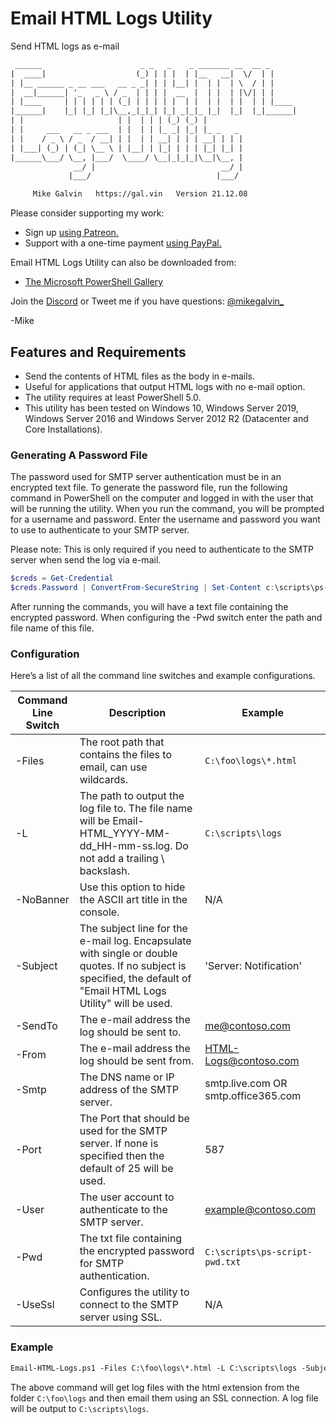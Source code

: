 # Email HTML Logs Utility

Send HTML logs as e-mail

``` txt
 ______                      _ _   _    _ _______ __  __ _
|  ____|                    (_) | | |  | |__   __|  \/  | |
| |__ ______ _ __ ___   __ _ _| | | |__| |  | |  | \  / | |
|  __|______| '_   _ \ / _  | | | |  __  |  | |  | |\/| | |
| |____     | | | | | | (_| | | | | |  | |  | |  | |  | | |____
|______|    |_| |_| |_|\__,_|_|_| |_| _|_|_ |_|  |_|  |_|______|
| |                     | |  | | | (_) (_) |
| |     ___   __ _ ___  | |  | | |_ _| |_| |_ _   _
| |    / _ \ / _  / __| | |  | | __| | | | __| | | |
| |___| (_) | (_| \__ \ | |__| | |_| | | | |_| |_| |
|______\___/ \__, |___/  \____/ \__|_|_|_|\__|\__, |
              __/ |                            __/ |
             |___/                            |___/

     Mike Galvin   https://gal.vin   Version 21.12.08
```

Please consider supporting my work:

* Sign up [using Patreon.](https://www.patreon.com/mikegalvin)
* Support with a one-time payment [using PayPal.](https://www.paypal.me/digressive)

Email HTML Logs Utility can also be downloaded from:

* [The Microsoft PowerShell Gallery](https://www.powershellgallery.com/packages/Email-HTML-Logs)

Join the [Discord](http://discord.gg/5ZsnJ5k) or Tweet me if you have questions: [@mikegalvin_](https://twitter.com/mikegalvin_)

-Mike

## Features and Requirements

* Send the contents of HTML files as the body in e-mails.
* Useful for applications that output HTML logs with no e-mail option.
* The utility requires at least PowerShell 5.0.
* This utility has been tested on Windows 10, Windows Server 2019, Windows Server 2016 and Windows Server 2012 R2 (Datacenter and Core Installations).

### Generating A Password File

The password used for SMTP server authentication must be in an encrypted text file. To generate the password file, run the following command in PowerShell on the computer and logged in with the user that will be running the utility. When you run the command, you will be prompted for a username and password. Enter the username and password you want to use to authenticate to your SMTP server.

Please note: This is only required if you need to authenticate to the SMTP server when send the log via e-mail.

``` powershell
$creds = Get-Credential
$creds.Password | ConvertFrom-SecureString | Set-Content c:\scripts\ps-script-pwd.txt
```

After running the commands, you will have a text file containing the encrypted password. When configuring the -Pwd switch enter the path and file name of this file.

### Configuration

Here’s a list of all the command line switches and example configurations.

| Command Line Switch | Description | Example |
| ------------------- | ----------- | ------- |
| -Files | The root path that contains the files to email, can use wildcards. | ```C:\foo\logs\*.html``` |
| -L | The path to output the log file to. The file name will be Email-HTML_YYYY-MM-dd_HH-mm-ss.log. Do not add a trailing \ backslash. | ```C:\scripts\logs``` |
| -NoBanner | Use this option to hide the ASCII art title in the console. | N/A |
| -Subject | The subject line for the e-mail log. Encapsulate with single or double quotes. If no subject is specified, the default of "Email HTML Logs Utility" will be used. | 'Server: Notification' |
| -SendTo | The e-mail address the log should be sent to. | me@contoso.com |
| -From | The e-mail address the log should be sent from. | HTML-Logs@contoso.com |
| -Smtp | The DNS name or IP address of the SMTP server. | smtp.live.com OR smtp.office365.com |
| -Port | The Port that should be used for the SMTP server. If none is specified then the default of 25 will be used. | 587 |
| -User | The user account to authenticate to the SMTP server. | example@contoso.com |
| -Pwd | The txt file containing the encrypted password for SMTP authentication. | ```C:\scripts\ps-script-pwd.txt``` |
| -UseSsl | Configures the utility to connect to the SMTP server using SSL. | N/A |

### Example

``` txt
Email-HTML-Logs.ps1 -Files C:\foo\logs\*.html -L C:\scripts\logs -Subject 'Server: HTML Logs' -SendTo me@contoso.com -From HTML-Logs@contoso.com -Smtp smtp.outlook.com -User me@contoso.com -Pwd c:\scripts\ps-script-pwd.txt -UseSsl
```

The above command will get log files with the html extension from the folder ```C:\foo\logs``` and then email them using an SSL connection. A log file will be output to ```C:\scripts\logs```.
